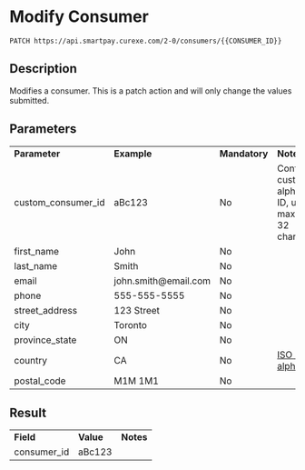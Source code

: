 # Modify Consumer

~~~
PATCH https://api.smartpay.curexe.com/2-0/consumers/{{CONSUMER_ID}}
~~~

## Description

Modifies a consumer.  This is a patch action and will only change the values submitted.

## Parameters

<table>
  <tr>
    <td><b>Parameter</b></td>
    <td><b>Example</b></td>
    <td><b>Mandatory</b></td>
    <td><b>Notes</b></td>
  </tr>
  <tr>
    <td>custom_consumer_id</td>
    <td>aBc123</td>
    <td>No</td>
    <td>Configurable custom alphanumeric ID, up to a maximum of 32 characters</td>
  </tr>
  <tr>
    <td>first_name</td>
    <td>John</td>
    <td>No</td>
    <td></td>
  </tr>
  <tr>
    <td>last_name</td>
    <td>Smith</td>
    <td>No</td>
    <td></td>
  </tr>
  <tr>
    <td>email</td>
    <td>john.smith@email.com</td>
    <td>No</td>
    <td></td>
  </tr>
  <tr>
    <td>phone</td>
    <td>555-555-5555</td>
    <td>No</td>
    <td></td>
  </tr>
  <tr>
    <td>street_address</td>
    <td>123 Street</td>
    <td>No</td>
    <td></td>
  </tr>
  <tr>
    <td>city</td>
    <td>Toronto</td>
    <td>No</td>
    <td></td>
  </tr>
  <tr>
    <td>province_state</td>
    <td>ON</td>
    <td>No</td>
    <td></td>
  </tr>
  <tr>
    <td>country</td>
    <td>CA</td>
    <td>No</td>
    <td><a href="https://en.wikipedia.org/wiki/ISO_4217">ISO 3166-1 alpha-2</a></td>
  </tr>
  <tr>
    <td>postal_code</td>
    <td>M1M 1M1</td>
    <td>No</td>
    <td></td>
  </tr>
</table>

## Result

<table>
  <tr>
    <td><b>Field</b></td>
    <td><b>Value</b></td>
    <td><b>Notes</b></td>
  </tr>
  <tr>
    <td>consumer_id</td>
    <td>aBc123</td>
    <td></td>
  </tr>
</table>
